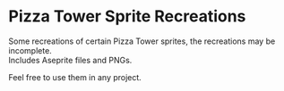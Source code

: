 # Pizza Tower Sprite Recreations
Some recreations of certain Pizza Tower sprites, the recreations may be incomplete.  
Includes Aseprite files and PNGs.

Feel free to use them in any project.